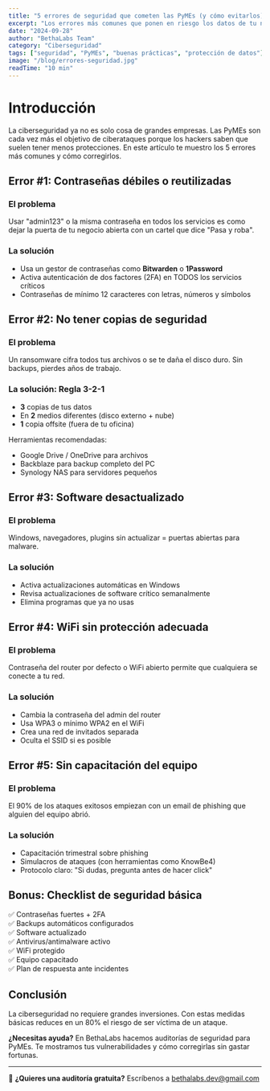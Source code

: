 ```yaml
---
title: "5 errores de seguridad que cometen las PyMEs (y cómo evitarlos)"
excerpt: "Los errores más comunes que ponen en riesgo los datos de tu negocio y las soluciones prácticas para protegerte."
date: "2024-09-28"
author: "BethaLabs Team"
category: "Ciberseguridad"
tags: ["seguridad", "PyMEs", "buenas prácticas", "protección de datos"]
image: "/blog/errores-seguridad.jpg"
readTime: "10 min"
---
```


# Introducción

La ciberseguridad ya no es solo cosa de grandes empresas. Las PyMEs son cada vez más el objetivo de ciberataques porque los hackers saben que suelen tener menos protecciones. En este artículo te muestro los 5 errores más comunes y cómo corregirlos.

## Error #1: Contraseñas débiles o reutilizadas

### El problema
Usar "admin123" o la misma contraseña en todos los servicios es como dejar la puerta de tu negocio abierta con un cartel que dice "Pasa y roba".

### La solución
- Usa un gestor de contraseñas como **Bitwarden** o **1Password**
- Activa autenticación de dos factores (2FA) en TODOS los servicios críticos
- Contraseñas de mínimo 12 caracteres con letras, números y símbolos

## Error #2: No tener copias de seguridad

### El problema
Un ransomware cifra todos tus archivos o se te daña el disco duro. Sin backups, pierdes años de trabajo.

### La solución: Regla 3-2-1
- **3** copias de tus datos
- En **2** medios diferentes (disco externo + nube)
- **1** copia offsite (fuera de tu oficina)

Herramientas recomendadas:
- Google Drive / OneDrive para archivos
- Backblaze para backup completo del PC
- Synology NAS para servidores pequeños

## Error #3: Software desactualizado

### El problema
Windows, navegadores, plugins sin actualizar = puertas abiertas para malware.

### La solución
- Activa actualizaciones automáticas en Windows
- Revisa actualizaciones de software crítico semanalmente
- Elimina programas que ya no usas

## Error #4: WiFi sin protección adecuada

### El problema
Contraseña del router por defecto o WiFi abierto permite que cualquiera se conecte a tu red.

### La solución
- Cambia la contraseña del admin del router
- Usa WPA3 o mínimo WPA2 en el WiFi
- Crea una red de invitados separada
- Oculta el SSID si es posible

## Error #5: Sin capacitación del equipo

### El problema
El 90% de los ataques exitosos empiezan con un email de phishing que alguien del equipo abrió.

### La solución
- Capacitación trimestral sobre phishing
- Simulacros de ataques (con herramientas como KnowBe4)
- Protocolo claro: "Si dudas, pregunta antes de hacer click"

## Bonus: Checklist de seguridad básica

✅ Contraseñas fuertes + 2FA  
✅ Backups automáticos configurados  
✅ Software actualizado  
✅ Antivirus/antimalware activo  
✅ WiFi protegido  
✅ Equipo capacitado  
✅ Plan de respuesta ante incidentes  

## Conclusión

La ciberseguridad no requiere grandes inversiones. Con estas medidas básicas reduces en un 80% el riesgo de ser víctima de un ataque.

**¿Necesitas ayuda?** En BethaLabs hacemos auditorías de seguridad para PyMEs. Te mostramos tus vulnerabilidades y cómo corregirlas sin gastar fortunas.

---

📧 **¿Quieres una auditoría gratuita?** Escríbenos a bethalabs.dev@gmail.com
